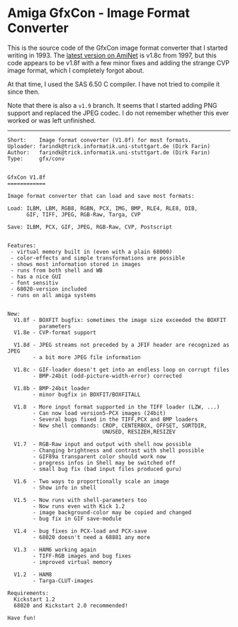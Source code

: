 # Amiga GfxCon - Image Format Converter

This is the source code of the GfxCon image format converter that I started writing in 1993.
The [latest version on AmiNet](https://aminet.net/package/gfx/conv/gfxcon) is v1.8c from 1997, but this code appears to be v1.8f with
a few minor fixes and adding the strange CVP image format, which I completely forgot about.

At that time, I used the SAS 6.50 C compiler. I have not tried to compile it since then.

Note that there is also a `v1.9` branch. It seems that I started adding PNG support and replaced the JPEG codec.
I do not remember whether this ever worked or was left unfinished.

---

````
Short:    Image format converter (V1.8f) for most formats.
Uploader: farindk@trick.informatik.uni-stuttgart.de (Dirk Farin)
Author:   farindk@trick.informatik.uni-stuttgart.de (Dirk Farin)
Type:     gfx/conv


GfxCon V1.8f
============

Image format converter that can load and save most formats:

Load: ILBM, LBM, RGB8, RGBN, PCX, IMG, BMP, RLE4, RLE8, DIB,
      GIF, TIFF, JPEG, RGB-Raw, Targa, CVP

Save: ILBM, PCX, GIF, JPEG, RGB-Raw, CVP, Postscript


Features:
 - virtual memory built in (even with a plain 68000)
 - color-effects and simple transformations are possible
 - shows most information stored in images
 - runs from both shell and WB
 - has a nice GUI
 - font sensitiv
 - 68020-version included
 - runs on all amiga systems


New:
  V1.8f - BOXFIT bugfix: sometimes the image size exceeded the BOXFIT
          parameters
  V1.8e - CVP-format support

  V1.8d - JPEG streams not preceded by a JFIF header are recognized as JPEG
        - a bit more JPEG file information

  V1.8c - GIF-loader doesn't get into an endless loop on corrupt files
        - BMP-24bit (odd-picture-width-error) corrected

  V1.8b - BMP-24bit loader
        - minor bugfix in BOXFIT/BOXFITALL

  V1.8  - More input format supported in the TIFF loader (LZW, ...)
        - Can now load version5-PCX images (24bit)
        - Several bugs fixed in the TIFF,PCX and BMP loaders
        - New shell commands: CROP, CENTERBOX, OFFSET, SORTDIR,
                              UNUSED, RESIZEH,RESIZEV

  V1.7  - RGB-Raw input and output with shell now possible
        - Changing brightness and contrast with shell possible
        - GIF89a transparent color should work now
        - progress infos in Shell may be switched off
        - small bug fix (bad input files produced guru)

  V1.6  - Two ways to proportionally scale an image
        - Show info in shell

  V1.5  - Now runs with shell-parameters too
        - Now runs even with Kick 1.2
        - image background-color may be copied and changed
        - bug fix in GIF save-module

  V1.4  - bug fixes in PCX-load and PCX-save
        - 68020 doesn't need a 68881 any more

  V1.3  - HAM6 working again
        - TIFF-RGB images and bug fixes
        - improved virtual memory

  V1.2  - HAM8
        - Targa-CLUT-images

Requirements:
  Kickstart 1.2
  68020 and Kickstart 2.0 recommended!

Have fun!
````
